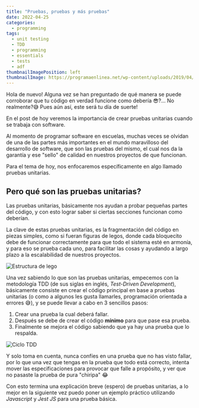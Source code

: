 ```yaml
---
title: "Pruebas, pruebas y más pruebas"
date: 2022-04-25
categories:
  - programming
tags:
  - unit testing
  - TDD
  - programming
  - essentials
  - tests
  - adf
thumbnailImagePosition: left
thumbnailImage: https://programaenlinea.net/wp-content/uploads/2019/04/testing-1.jpg
---
```


Hola de nuevo! Alguna vez se han preguntado de qué manera se puede corroborar que tu código en verdad funcione como debería 😎?... No realmente?😅 
Pues aún así, este será tu día de suerte! 

<!--more-->

En el post de hoy veremos la importancia de crear pruebas unitarias cuando se trabaja con software.

Al momento de programar software en escuelas, muchas veces se olvidan de una de las partes más importantes en el mundo maravilloso del desarrollo de software, 
que son las pruebas del mismo, el cual nos da la garantía y ese "sello" de calidad en nuestros proyectos de que funcionan.

Para el tema de hoy, nos enfocaremos específicamente en algo llamado pruebas unitarias.

## Pero qué son las pruebas unitarias?

Las pruebas unitarias, básicamente nos ayudan a probar pequeñas partes del código, y con esto lograr saber si ciertas secciones funcionan como deberían.

La clave de estas pruebas unitarias, es la fragmentación del código en piezas simples, como si fueran figuras de legos, donde cada bloquecito debe de funcionar correctamente
para que todo el sistema esté en armonía, y para eso se prueba cada uno, para facilitar las cosas y ayudando a largo plazo a la escalabilidad de nuestros proyectos.

![Estructura de lego](https://c.tenor.com/eVXHLyK4c-kAAAAC/building-lego.gif)


Una vez sabiendo lo que son las pruebas unitarias, empecemos con la metodología TDD (de sus siglas en inglés, *Test-Driven Development*), básicamente consiste en crear 
el código principal en base a pruebas unitarias (o como a algunos les gusta llamarles, programación orientada a errores 😅), y se puede llevar a cabo en 3
sencillos pasos:

1. Crear una prueba la cual deberá fallar.
2. Después se debe de crear el código **mínimo** para que pase esa prueba.
3. Finalmente se mejora el código sabiendo que ya hay una prueba que lo respalda. 

![Ciclo TDD](https://marsner.com/wp-content/uploads/test-driven-development-TDD.png)


Y solo toma en cuenta, nunca confíes en una prueba que no has visto fallar, por lo que una vez que tengas en la prueba que todo está correcto, intenta mover 
las especificaciones para provocar que falle a propósito, y ver que no pasaste la prueba de pura "chiripa" 😂

Con esto termina una explicación breve (espero) de pruebas unitarias, a lo mejor en la siguiente vez puedo poner un ejemplo práctico utilizando *Javascript* y 
*Jest JS* para una prueba básica.